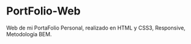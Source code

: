 # PortFolio-Web
Web de mi PortaFolio Personal, realizado en HTML  y CSS3, Responsive, Metodología BEM.
